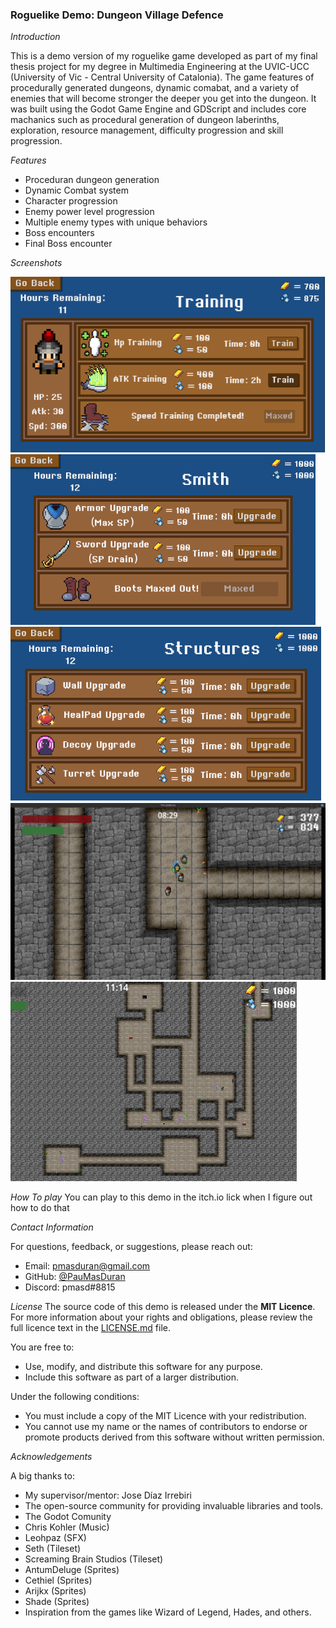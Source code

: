 ### Roguelike Demo: Dungeon Village Defence

*Introduction*

This is a demo version of my roguelike game developed as part of my final thesis project for my degree in Multimedia Engineering at the UVIC-UCC (University of Vic - Central University of Catalonia). 
The game features of procedurally generated dungeons, dynamic comabat, and a variety of enemies that will become stronger the deeper you get into the dungeon. 
It was built using the Godot Game Engine and GDScript and includes core machanics such as procedural generation of dungeon laberinths, exploration, resource management, difficulty progression and skill progression.

*Features*

- Proceduran dungeon generation
- Dynamic Combat system
- Character progression
- Enemy power level progression
- Multiple enemy types with unique behaviors
- Boss encounters
- Final Boss encounter

*Screenshots*

![Training Menu](TFGImages/TrainStats.png)
![Smith Menu](TFGImages/Dash.png)
![Structure Menu](TFGImages/Structures.png)
![Dungeon Normal](TFGImages/dungeon.png)
![Dungeon Aereal](TFGImages/Dungeon_generation.png)

*How To play*
You can play to this demo in the itch.io lick when I figure out how to do that


*Contact Information*

For questions, feedback, or suggestions, please reach out:
- Email: [pmasduran@gmail.com](mailto:pmasduran@gmail.com)
- GitHub: [@PauMasDuran](https://github.com/PauMasDuran)
- Discord: pmasd#8815

*License*
The source code of this demo is released under the **MIT 
Licence**. For more information about your rights and obligations, please 
review the full licence text in the [LICENSE.md](LICENSE.md) file.

You are free to:
- Use, modify, and distribute this software for any purpose.
- Include this software as part of a larger distribution.

Under the following conditions:
- You must include a copy of the MIT Licence with your redistribution.
- You cannot use my name or the names of contributors to endorse or 
promote products derived from this software without written permission.


*Acknowledgements*

A big thanks to:

- My supervisor/mentor: Jose Díaz Irrebiri
- The open-source community for providing invaluable libraries and tools.
- The Godot Comunity
- Chris Kohler (Music)
- Leohpaz (SFX)
- Seth (Tileset)
- Screaming Brain Studios (Tileset)
- AntumDeluge (Sprites)
- Cethiel (Sprites)
- Arijkx (Sprites)
- Shade (Sprites)
- Inspiration from the games like Wizard of Legend, Hades, and others.
